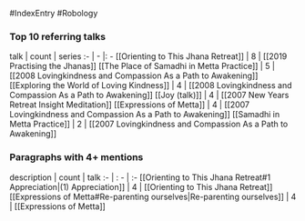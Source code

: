#IndexEntry #Robology

### Top 10 referring talks
talk | count | series
:- | - |: -
[[Orienting to This Jhana Retreat]] | 8 | [[2019 Practising the Jhanas]]
[[The Place of Samadhi in Metta Practice]] | 5 | [[2008 Lovingkindness and Compassion As a Path to Awakening]]
[[Exploring the World of Loving Kindness]] | 4 | [[2008 Lovingkindness and Compassion As a Path to Awakening]]
[[Joy (talk)]] | 4 | [[2007 New Years Retreat Insight Meditation]]
[[Expressions of Metta]] | 4 | [[2007 Lovingkindness and Compassion As a Path to Awakening]]
[[Samadhi in Metta Practice]] | 2 | [[2007 Lovingkindness and Compassion As a Path to Awakening]]

### Paragraphs with 4+ mentions
description | count | talk
:- | : - | :-
[[Orienting to This Jhana Retreat#1 Appreciation\|(1) Appreciation]] | 4 | [[Orienting to This Jhana Retreat]]
[[Expressions of Metta#Re-parenting ourselves\|Re-parenting ourselves]] | 4 | [[Expressions of Metta]]

